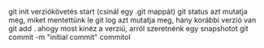 git init verziókövetés start (csinál egy .git mappát)
git status azt mutatja meg, miket mentettünk le
git log azt mutatja meg, hány korábbi verzió van
git add . ahogy most kinéz a verziü, arról szeretnénk egy snapshotot
git commit -m "initial commit" commitol
